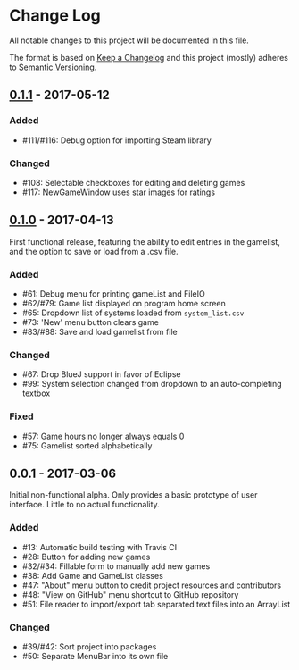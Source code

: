 # Change Log
All notable changes to this project will be documented in this file.

The format is based on [Keep a Changelog](http://keepachangelog.com/)
and this project (mostly) adheres to [Semantic Versioning](http://semver.org/).

## [0.1.1] - 2017-05-12
### Added
* #111/#116: Debug option for importing Steam library

### Changed
* #108: Selectable checkboxes for editing and deleting games
* #117: NewGameWindow uses star images for ratings

## [0.1.0] - 2017-04-13
First functional release, featuring the ability to edit entries in the gamelist,
and the option to save or load from a .csv file.

### Added
* #61: Debug menu for printing gameList and FileIO
* #62/#79: Game list displayed on program home screen
* #65: Dropdown list of systems loaded from `system_list.csv`
* #73: 'New' menu button clears game
* #83/#88: Save and load gamelist from file

### Changed
* #67: Drop BlueJ support in favor of Eclipse
* #99: System selection changed from dropdown to an auto-completing textbox

### Fixed
* #57: Game hours no longer always equals 0
* #75: Gamelist sorted alphabetically

## 0.0.1 - 2017-03-06
Initial non-functional alpha. Only provides a basic prototype of user interface.
Little to no actual functionality.

### Added
* #13: Automatic build testing with Travis CI
* #28: Button for adding new games
* #32/#34: Fillable form to manually add new games
* #38: Add Game and GameList classes
* #47: "About" menu button to credit project resources and contributors
* #48: "View on GitHub" menu shortcut to GitHub repository
* #51: File reader to import/export tab separated text files into an ArrayList

### Changed
* #39/#42: Sort project into packages
* #50: Separate MenuBar into its own file

[0.1.1]: https://github.com/Stevoisiak/Virtual-Game-Shelf/compare/v0.1.0...v0.1.1
[0.1.0]: https://github.com/Stevoisiak/Virtual-Game-Shelf/compare/v0.0.1...v0.1.0
[0.0.1]: https://github.com/Stevoisiak/Virtual-Game-Shelf/compare/cc75417...v0.0.1
